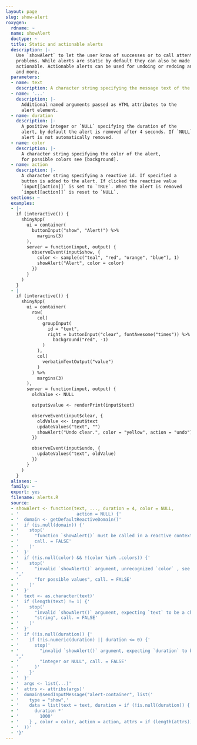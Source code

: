 ```yaml
---
layout: page
slug: show-alert
roxygen:
  rdname: ~
  name: showAlert
  doctype: ~
  title: Static and actionable alerts
  description: |-
    Use `showAlert` to let the user know of successes or to call attention to
    problems. While alerts are static by default they can also be made
    actionable. Actionable alerts can be used for undoing or redoing an action
    and more.
  parameters:
  - name: text
    description: A character string specifying the message text of the alert.
  - name: '...'
    description: |-
      Additional named arguments passed as HTML attributes to the
      alert element.
  - name: duration
    description: |-
      A positive integer or `NULL` specifying the duration of the
      alert, by default the alert is removed after 4 seconds. If `NULL` the
      alert is not automatically removed.
  - name: color
    description: |-
      A character string specifying the color of the alert,
      for possible colors see [background].
  - name: action
    description: |-
      A character string specifying a reactive id. If specified a
      button is added to the alert. If clicked the reactive value
      `input[[action]]` is set to `TRUE`. When the alert is removed
      `input[[action]]` is reset to `NULL`.
  sections: ~
  examples:
  - |-
    if (interactive()) {
      shinyApp(
        ui = container(
          buttonInput("show", "Alert!") %>%
            margins(3)
        ),
        server = function(input, output) {
          observeEvent(input$show, {
            color <- sample(c("teal", "red", "orange", "blue"), 1)
            showAlert("Alert", color = color)
          })
        }
      )
    }
  - |
    if (interactive()) {
      shinyApp(
        ui = container(
          row(
            col(
              groupInput(
                id = "text",
                right = buttonInput("clear", fontAwesome("times")) %>%
                  background("red", -1)
              )
            ),
            col(
              verbatimTextOutput("value")
            )
          ) %>%
            margins(3)
        ),
        server = function(input, output) {
          oldValue <- NULL

          output$value <- renderPrint(input$text)

          observeEvent(input$clear, {
            oldValue <<- input$text
            updateValues("text", "")
            showAlert("Undo clear.", color = "yellow", action = "undo")
          })

          observeEvent(input$undo, {
            updateValues("text", oldValue)
          })
        }
      )
    }
  aliases: ~
  family: ~
  export: yes
  filename: alerts.R
  source:
  - showAlert <- function(text, ..., duration = 4, color = NULL,
  - '                      action = NULL) {'
  - '  domain <- getDefaultReactiveDomain()'
  - '  if (is.null(domain)) {'
  - '    stop('
  - '      "function `showAlert()` must be called in a reactive context",'
  - '      call. = FALSE'
  - '    )'
  - '  }'
  - '  if (!is.null(color) && !(color %in% .colors)) {'
  - '    stop('
  - '      "invalid `showAlert()` argument, unrecognized `color` , see ?background
    ",'
  - '      "for possible values", call. = FALSE'
  - '    )'
  - '  }'
  - '  text <- as.character(text)'
  - '  if (length(text) != 1) {'
  - '    stop('
  - '      "invalid `showAlert()` argument, expecting `text` to be a character ",'
  - '      "string", call. = FALSE'
  - '    )'
  - '  }'
  - '  if (!is.null(duration)) {'
  - '    if (!is.numeric(duration) || duration <= 0) {'
  - '      stop('
  - '        "invalid `showAlert()` argument, expecting `duration` to be a positive
    ",'
  - '        "integer or NULL", call. = FALSE'
  - '      )'
  - '    }'
  - '  }'
  - '  args <- list(...)'
  - '  attrs <- attribs(args)'
  - '  domain$sendInputMessage("alert-container", list('
  - '    type = "show",'
  - '    data = list(text = text, duration = if (!is.null(duration)) {'
  - '      duration *'
  - '        1000'
  - '    } , color = color, action = action, attrs = if (length(attrs)) attrs)'
  - '  ))'
  - '}'
---
```

